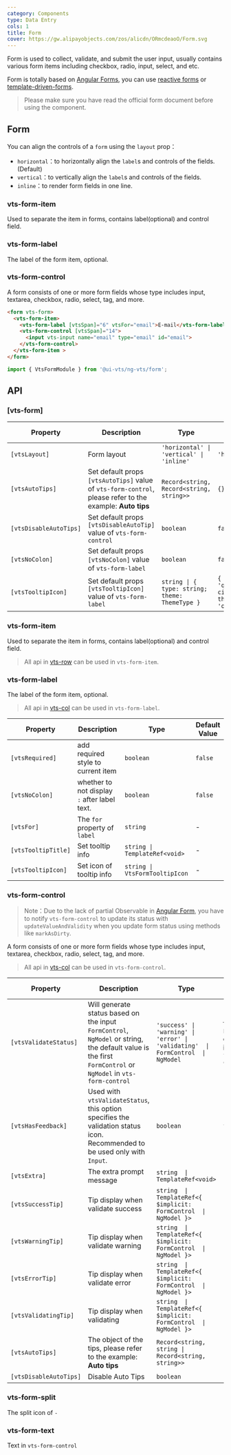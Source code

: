 ```yaml
---
category: Components
type: Data Entry
cols: 1
title: Form
cover: https://gw.alipayobjects.com/zos/alicdn/ORmcdeaoO/Form.svg
---
```


Form is used to collect, validate, and submit the user input, usually contains various form items including checkbox, radio, input, select, and etc.

Form is totally based on [Angular Forms](https://angular.io/guide/forms#forms), you can use [reactive forms](https://angular.io/guide/reactive-forms#reactive-forms) or [template-driven-forms](https://angular.io/guide/forms#template-driven-forms).

> Please make sure you have read the official form document before using the component.

## Form

You can align the controls of a `form` using the `layout` prop：

- `horizontal`：to horizontally align the `label`s and controls of the fields. (Default)
- `vertical`：to vertically align the `label`s and controls of the fields.
- `inline`：to render form fields in one line.

### vts-form-item

Used to separate the item in forms, contains label(optional) and control field.

### vts-form-label

The label of the form item, optional.

### vts-form-control

A form consists of one or more form fields whose type includes input, textarea, checkbox, radio, select, tag, and more.

```html
<form vts-form>
  <vts-form-item>
    <vts-form-label [vtsSpan]="6" vtsFor="email">E-mail</vts-form-label>
    <vts-form-control [vtsSpan]="14">
      <input vts-input name="email" type="email" id="email">
    </vts-form-control>
  </vts-form-item >
</form>
```

```ts
import { VtsFormModule } from '@ui-vts/ng-vts/form';
```

## API

### [vts-form]

| Property | Description | Type | Default Value | Global Config |
| -------- | ----------- | ---- | ------------- | ------------- |
| `[vtsLayout]`| Form layout | `'horizontal' \| 'vertical' \| 'inline'` | `'horizontal'` |
| `[vtsAutoTips]`| Set default props `[vtsAutoTips]` value of `vts-form-control`, please refer to the example: **Auto tips** | `Record<string, Record<string, string>>` | `{}` | ✅ |
| `[vtsDisableAutoTips]`| Set default props `[vtsDisableAutoTip]` value of `vts-form-control` | `boolean` | `false` | ✅ |
| `[vtsNoColon]`| Set default props `[vtsNoColon]` value of `vts-form-label` | `boolean` | `false` | ✅ |
| `[vtsTooltipIcon]`| Set default props `[vtsTooltipIcon]` value of `vts-form-label` | `string \| { type: string; theme: ThemeType }` | `{ type: 'question-circle', theme: 'outline' }` | ✅ |

### vts-form-item

Used to separate the item in forms, contains label(optional) and control field.

> All api in [vts-row](/components/grid/zh) can be used in `vts-form-item`.

### vts-form-label

The label of the form item, optional.

> All api in [vts-col](/components/grid/zh) can be used in `vts-form-label`.

| Property | Description | Type | Default Value |
| --- | --- | --- | --- |
| `[vtsRequired]`| add required style to current item | `boolean` | `false` |
| `[vtsNoColon]`| whether to not display `:` after label text. | `boolean` | `false` |
| `[vtsFor]`| The `for` property of `label` | `string` | - |
| `[vtsTooltipTitle]`| Set tooltip info | `string \| TemplateRef<void>` | - |
| `[vtsTooltipIcon]`| Set icon of tooltip info | `string \| VtsFormTooltipIcon` | - |

### vts-form-control
> Note：Due to the lack of partial Observable in [Angular Form](https://github.com/angular/angular/issues/10887), you have to notify `vts-form-control` to update its status with `updateValueAndValidity` when you update form status using methods like `markAsDirty`.

A form consists of one or more form fields whose type includes input, textarea, checkbox, radio, select, tag, and more.

> All api in [vts-col](/components/grid/zh) can be used in `vts-form-control`.

| Property | Description | Type | Default Value |
| --- | --- | --- | --- |
| `[vtsValidateStatus]` | Will generate status based on the input `FormControl`, `NgModel` or string, the default value is the first `FormControl` or `NgModel` in `vts-form-control` | `'success' \| 'warning' \| 'error' \| 'validating'  \|  FormControl  \|  NgModel` | first `FormControl` or `NgModel` in `vts-form-control` |
| `[vtsHasFeedback]`| Used with `vtsValidateStatus`, this option specifies the validation status icon. Recommended to be used only with `Input`. | `boolean` | `false` |
| `[vtsExtra]`| The extra prompt message | `string  \|  TemplateRef<void>` | - |
| `[vtsSuccessTip]`| Tip display when validate success  | `string  \|  TemplateRef<{ $implicit: FormControl  \|  NgModel }>` | - |
| `[vtsWarningTip]`| Tip display when validate warning | `string  \|  TemplateRef<{ $implicit: FormControl  \|  NgModel }>` | - |
| `[vtsErrorTip]`| Tip display when validate error | `string  \|  TemplateRef<{ $implicit: FormControl  \|  NgModel }>` | - |
| `[vtsValidatingTip]`| Tip display when validating | `string  \|  TemplateRef<{ $implicit: FormControl  \|  NgModel }>` | - |
| `[vtsAutoTips]`| The object of the tips, please refer to the example: **Auto tips** | `Record<string, string \| Record<string, string>>` | - | - |
| `[vtsDisableAutoTips]`| Disable Auto Tips | `boolean` | - | - |

### vts-form-split

The split icon of `-`

### vts-form-text

Text in `vts-form-control`

